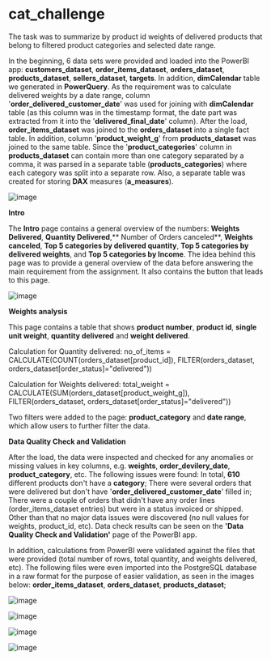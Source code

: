 # cat_challenge

The task was to summarize by product id weights of delivered products that belong to filtered product categories and selected date range.

In the beginning, 6 data sets were provided and loaded into the PowerBI app: **customers_dataset**, **order_items_dataset**, **orders_dataset**, **products_dataset**, **sellers_dataset**, **targets**. 
In addition, **dimCalendar** table we generated in **PowerQuery**. As the requirement was to calculate delivered weights by a date range, column '**order_delivered_customer_date**' was used for joining with **dimCalendar** table (as this column was in the timestamp format, the date part was extracted from it into the '**delivered_final_date**' column). After the load, **order_items_dataset** was joined to the **orders_dataset** into a single fact table. In addition, column '**product_weight_g**' from **products_dataset** was joined to the same table. Since the '**product_categories**' column in **products_dataset** can contain more than one category separated by a comma, it was parsed in a separate table (**products_categories**) where each category was split into a separate row. Also, a separate table was created for storing **DAX** measures (**a_measures**).


![image](https://user-images.githubusercontent.com/56403895/128522222-24dfaae1-0a95-4f85-a718-7746103acc09.png)



**Intro** 


The **Intro** page contains a general overview of the numbers: **Weights Delivered**, **Quantity Delivered**,** Number of Orders canceled**, **Weights canceled**, **Top 5 categories by delivered quantity**, **Top 5 categories by delivered weights**, and **Top 5 categories by Income**. The idea behind this page was to provide a general overview of the data before answering the main requirement from the assignment. It also contains the button that leads to this page. 



![image](https://user-images.githubusercontent.com/56403895/128514492-ba59e2e2-c175-4e3c-9534-27f622e72592.png)


**Weights analysis**

This page contains a table that shows **product number**, **product id**, **single unit weight**, **quantity delivered** and **weight delivered**. 

Calculation for Quantity delivered: 
no_of_items = 
CALCULATE(COUNT(orders_dataset[product_id]),
FILTER(orders_dataset, orders_dataset[order_status]="delivered"))

Calculation for Weights delivered:
total_weight = 
CALCULATE(SUM(orders_dataset[product_weight_g]),
FILTER(orders_dataset, orders_dataset[order_status]="delivered"))

Two filters were added to the page: **product_category** and **date range**, which allow users to further filter the data. 


**Data Quality Check and Validation**

After the load, the data were inspected and checked for any anomalies or missing values in key columns, e.g. **weights**, **order_devilery_date**, **product_category**, etc. The following issues were found: In total, **610** different products don't have a **category**; There were several orders that were delivered but don't have '**order_delivered_customer_date**' filled in; There were a couple of orders that didn't have any order lines (order_items_dataset entries) but were in a status invoiced or shipped. Other than that no major data issues were discovered (no null values for weights, product_id, etc). Data check results can be seen on the **'Data Quality Check and Validation'** page of the PowerBI app.

In addition, calculations from PowerBI were validated against the files that were provided (total number of rows, total quantity, and weights delivered, etc). The following files were even imported into the PostgreSQL database in a raw format for the purpose of easier validation, as seen in the images below: **order_items_dataset**, **orders_dataset**, **products_dataset**;




![image](https://user-images.githubusercontent.com/56403895/128522771-83097fe1-478a-4342-926c-56e816adf071.png)


![image](https://user-images.githubusercontent.com/56403895/128522955-b8a9e7da-837c-4f6f-bf8e-605185fe1784.png)


![image](https://user-images.githubusercontent.com/56403895/128522996-cb330807-9ea1-4617-9cd2-5bb61cddb88a.png)

![image](https://user-images.githubusercontent.com/56403895/128523134-3f766f65-bed5-4378-a947-bd6e05136b6b.png)






